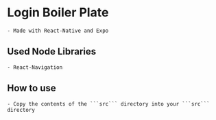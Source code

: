 # Login Boiler Plate
    - Made with React-Native and Expo

## Used Node Libraries
    - React-Navigation

## How to use
    - Copy the contents of the ```src``` directory into your ```src``` directory